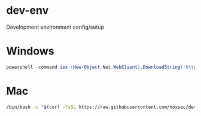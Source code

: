 # dev-env
Development environment config/setup


# Windows
 
```ps1
powershell -command iex (New-Object Net.WebClient).DownloadString('https://raw.githubusercontent.com/hoxsec/dev-env/main/win/setup.config')
```

# Mac
```sh
/bin/bash -c "$(curl -fsSL https://raw.githubusercontent.com/hoxsec/dev-env/main/mac/setup.sh)"
```

